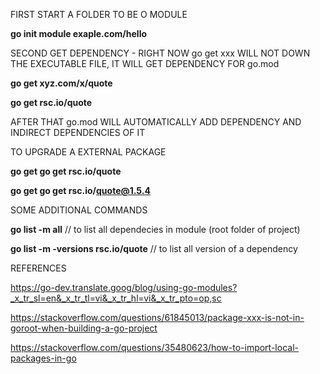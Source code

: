FIRST START A FOLDER TO BE O MODULE

**go init module exaple.com/hello**


SECOND GET DEPENDENCY - RIGHT NOW go get xxx WILL NOT DOWN THE EXECUTABLE FILE, IT WILL GET DEPENDENCY FOR go.mod

**go get xyz.com/x/quote** 

**go get rsc.io/quote**


AFTER THAT go.mod WILL AUTOMATICALLY ADD DEPENDENCY AND INDIRECT DEPENDENCIES OF IT


TO UPGRADE A EXTERNAL PACKAGE

**go get go get rsc.io/quote**

**go get go get rsc.io/quote@1.5.4**


SOME ADDITIONAL COMMANDS

**go list -m all** // to list all dependecies in module (root folder of project)

**go list -m -versions rsc.io/quote** // to list all version of a dependency


REFERENCES 

https://go-dev.translate.goog/blog/using-go-modules?_x_tr_sl=en&_x_tr_tl=vi&_x_tr_hl=vi&_x_tr_pto=op,sc

https://stackoverflow.com/questions/61845013/package-xxx-is-not-in-goroot-when-building-a-go-project

https://stackoverflow.com/questions/35480623/how-to-import-local-packages-in-go
